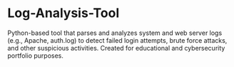 # Log-Analysis-Tool
Python-based tool that parses and analyzes system and web server logs (e.g., Apache, auth.log) to detect failed login attempts, brute force attacks, and other suspicious activities. Created for educational and cybersecurity portfolio purposes.
